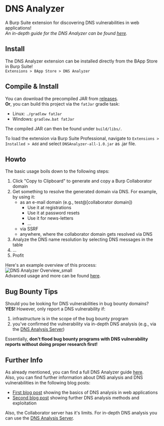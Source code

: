# DNS Analyzer
A Burp Suite extension for discovering DNS vulnerabilities in web applications!  
*An in-depth guide for the DNS Analyzer can be found [here](https://r.sec-consult.com/dnsburp).*  
## Install

The DNS Analyzer extension can be installed directly from the BApp Store in Burp Suite!  
```Extensions > BApp Store > DNS Analyzer```

## Compile & Install
You can download the precompiled JAR from [releases](https://github.com/The-Login/DNS-Analyzer/releases/tag/v1.0).  
**Or**, you can build this project via the ```fatJar``` gradle task:  
- Linux: ```./gradlew fatJar```  
- Windows: ```gradlew.bat fatJar```  

The compiled JAR can then be found under ```build/libs/```.  

To load the extension via Burp Suite Professional, navigate to ```Extensions > Installed > Add``` and select
```DNSAnalyzer-all-1.0.jar``` as .jar file.

## Howto
The basic usage boils down to the following steps:  
1. Click "Copy to Clipboard" to generate and copy a Burp Collaborator domain
2. Get something to resolve the generated domain via DNS. For example, by using it:
   - as an e-mail domain (e.g., test@[collaborator domain])
      - Use it at registrations
      - Use it at password resets
      - Use it for news-letters
      - ...
   - via SSRF
   - anywhere, where the collaborator domain gets resolved via DNS
3. Analyze the DNS name resolution by selecting DNS messages in the table
4. ...
5. Profit

Here's an example overview of this process:  
![DNS Analyzer Overview_small](https://github.com/The-Login/DNS-Analyzer/assets/84237895/91fc4496-f55f-483a-8b9a-7738ae45f8c7)  
Advanced usage and more can be found [here](https://r.sec-consult.com/dnsburp).
## Bug Bounty Tips
Should you be looking for DNS vulnerabilities in bug bounty domains?  
**YES!** However, only report a DNS vulnerability if:  
1. infrastructure is in the scope of the bug bounty program
2. you've confirmed the vulnerability via in-depth DNS analysis (e.g., via the [DNS Analysis Server](https://github.com/The-Login/DNS-Analysis-Server))  

Essentially, **don't flood bug bounty programs with DNS vulnerability reports without doing proper research first!**
## Further Info
As already mentioned, you can find a full DNS Analyzer guide [here](https://r.sec-consult.com/dnsburp).  
Also, you can find further information about DNS analysis and DNS vulnerabilities in the following blog posts:  
- [First blog post](https://sec-consult.com/blog/detail/forgot-password-taking-over-user-accounts-kaminsky-style/) showing the basics of DNS analysis in web applications
- [Second blog post](https://sec-consult.com/blog/detail/melting-the-dns-iceberg-taking-over-your-infrastructure-kaminsky-style/) showing further DNS analysis methods and exploitation  

Also, the Collaborator server has it's limits. For in-depth DNS analysis you can use the [DNS Analysis Server](https://github.com/The-Login/DNS-Analysis-Server).
